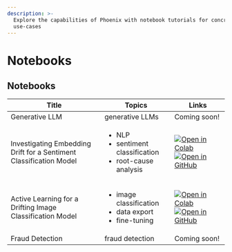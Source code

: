 ```yaml
---
description: >-
  Explore the capabilities of Phoenix with notebook tutorials for concrete
  use-cases
---
```


# Notebooks

## Notebooks

| Title                                                              | Topics                                                                             | Links                                                                                                                                                                                                                                                                                                                                                                                                                                                                                                                                         |
| ------------------------------------------------------------------ | ---------------------------------------------------------------------------------- | --------------------------------------------------------------------------------------------------------------------------------------------------------------------------------------------------------------------------------------------------------------------------------------------------------------------------------------------------------------------------------------------------------------------------------------------------------------------------------------------------------------------------------------------- |
| Generative LLM                                                     | generative LLMs                                                                    | Coming soon!                                                                                                                                                                                                                                                                                                                                                                                                                                                                                                                                  |
| Investigating Embedding Drift for a Sentiment Classification Model | <ul><li>NLP</li><li>sentiment classification</li><li>root-cause analysis</li></ul> | [![Open in Colab](https://img.shields.io/static/v1?message=Open%20in%20Colab\&logo=googlecolab\&labelColor=grey\&color=blue\&logoColor=orange\&label=%20)](https://colab.research.google.com/github/Arize-ai/phoenix/blob/main/tutorials/sentiment\_classification\_tutorial.ipynb) [![Open in GitHub](https://img.shields.io/static/v1?message=Open%20in%20GitHub\&logo=github\&labelColor=grey\&color=blue\&logoColor=white\&label=%20)](https://github.com/Arize-ai/phoenix/blob/main/tutorials/sentiment\_classification\_tutorial.ipynb) |
| Active Learning for a Drifting Image Classification Model          | <ul><li>image classification</li><li>data export</li><li>fine-tuning</li></ul>     | [![Open in Colab](https://img.shields.io/static/v1?message=Open%20in%20Colab\&logo=googlecolab\&labelColor=grey\&color=blue\&logoColor=orange\&label=%20)](https://colab.research.google.com/github/Arize-ai/phoenix/blob/main/tutorials/image\_classification\_tutorial.ipynb) [![Open in GitHub](https://img.shields.io/static/v1?message=Open%20in%20GitHub\&logo=github\&labelColor=grey\&color=blue\&logoColor=white\&label=%20)](https://github.com/Arize-ai/phoenix/blob/main/tutorials/image\_classification\_tutorial.ipynb) |
| Fraud Detection                                                    | fraud detection                                                                    | Coming soon!                                                                                                                                                                                                                                                                                                                                                                                                                                                                                                                                  |
